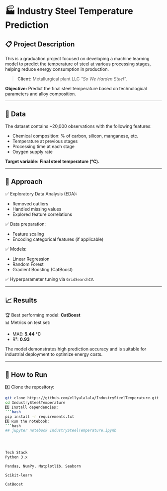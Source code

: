 # 🏭 Industry Steel Temperature Prediction

## 📋 Project Description
This is a graduation project focused on developing a machine learning model to predict the temperature of steel at various processing stages, helping reduce energy consumption in production.  
> **Client:** Metallurgical plant LLC *"So We Harden Steel"*.

**Objective:** Predict the final steel temperature based on technological parameters and alloy composition.

---

## 📂 Data
The dataset contains ~20,000 observations with the following features:
- Chemical composition: % of carbon, silicon, manganese, etc.
- Temperature at previous stages
- Processing time at each stage
- Oxygen supply rate

**Target variable:** **Final steel temperature (°C).**

---

## 🧪 Approach
✅ Exploratory Data Analysis (EDA):
- Removed outliers  
- Handled missing values  
- Explored feature correlations  

✅ Data preparation:
- Feature scaling
- Encoding categorical features (if applicable)

✅ Models:
- Linear Regression
- Random Forest
- Gradient Boosting (CatBoost)

✅ Hyperparameter tuning via `GridSearchCV`.

---

## 📈 Results
🏆 Best performing model: **CatBoost**  
📊 Metrics on test set:
- MAE: **5.44 °C**
- R²: **0.93**

The model demonstrates high prediction accuracy and is suitable for industrial deployment to optimize energy costs.

---

## 🚀 How to Run
1️⃣ Clone the repository:
```bash
git clone https://github.com/ellyalalala/IndustrySteelTemperature.git
cd IndustrySteelTemperature
2️⃣ Install dependencies:
```bash
pip install -r requirements.txt
3️⃣ Run the notebook:
```bash
## jupyter notebook IndustrySteelTemperature.ipynb




Tech Stack
Python 3.x

Pandas, NumPy, Matplotlib, Seaborn

Scikit-learn

CatBoost

